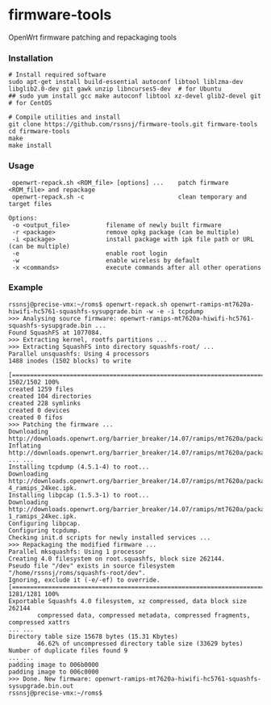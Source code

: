 firmware-tools
==============

OpenWrt firmware patching and repackaging tools

### Installation

    # Install required software
    sudo apt-get install build-essential autoconf libtool liblzma-dev libglib2.0-dev git gawk unzip libncurses5-dev  # for Ubuntu
    ## sudo yum install gcc make autoconf libtool xz-devel glib2-devel git  # for CentOS
      
    # Compile utilities and install
    git clone https://github.com/rssnsj/firmware-tools.git firmware-tools
    cd firmware-tools
    make
    make install

### Usage

     openwrt-repack.sh <ROM_file> [options] ...    patch firmware <ROM_file> and repackage
     openwrt-repack.sh -c                          clean temporary and target files
     
    Options:
     -o <output_file>          filename of newly built firmware
     -r <package>              remove opkg package (can be multiple)
     -i <package>              install package with ipk file path or URL (can be multiple)
     -e                        enable root login
     -w                        enable wireless by default
     -x <commands>             execute commands after all other operations

### Example

    rssnsj@precise-vmx:~/roms$ openwrt-repack.sh openwrt-ramips-mt7620a-hiwifi-hc5761-squashfs-sysupgrade.bin -w -e -i tcpdump
    >>> Analysing source firmware: openwrt-ramips-mt7620a-hiwifi-hc5761-squashfs-sysupgrade.bin ...
    Found SquashFS at 1077084.
    >>> Extracting kernel, rootfs partitions ...
    >>> Extracting SquashFS into directory squashfs-root/ ...
    Parallel unsquashfs: Using 4 processors
    1488 inodes (1502 blocks) to write
      
    [===============================================================================================|] 1502/1502 100%
    created 1259 files
    created 104 directories
    created 228 symlinks
    created 0 devices
    created 0 fifos
    >>> Patching the firmware ...
    Downloading http://downloads.openwrt.org/barrier_breaker/14.07/ramips/mt7620a/packages/base/Packages.gz.
    Inflating http://downloads.openwrt.org/barrier_breaker/14.07/ramips/mt7620a/packages/base/Packages.gz.
    ... ...
    Installing tcpdump (4.5.1-4) to root...
    Downloading http://downloads.openwrt.org/barrier_breaker/14.07/ramips/mt7620a/packages/base/tcpdump_4.5.1-4_ramips_24kec.ipk.
    Installing libpcap (1.5.3-1) to root...
    Downloading http://downloads.openwrt.org/barrier_breaker/14.07/ramips/mt7620a/packages/base/libpcap_1.5.3-1_ramips_24kec.ipk.
    Configuring libpcap.
    Configuring tcpdump.
    Checking init.d scripts for newly installed services ...
    >>> Repackaging the modified firmware ...
    Parallel mksquashfs: Using 1 processor
    Creating 4.0 filesystem on root.squashfs, block size 262144.
    Pseudo file "/dev" exists in source filesystem "/home/rssnsj/roms/squashfs-root/dev".
    Ignoring, exclude it (-e/-ef) to override.
    [===============================================================================================|] 1281/1281 100%
    Exportable Squashfs 4.0 filesystem, xz compressed, data block size 262144
            compressed data, compressed metadata, compressed fragments, compressed xattrs
    ... ...
    Directory table size 15678 bytes (15.31 Kbytes)
            46.62% of uncompressed directory table size (33629 bytes)
    Number of duplicate files found 9
    ... ...
    padding image to 006b0000
    padding image to 006c0000
    >>> Done. New firmware: openwrt-ramips-mt7620a-hiwifi-hc5761-squashfs-sysupgrade.bin.out
    rssnsj@precise-vmx:~/roms$
